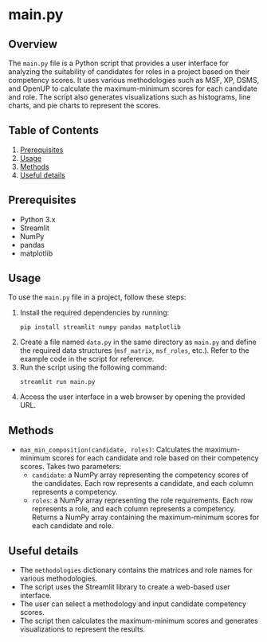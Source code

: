 # main.py
## Overview
The `main.py` file is a Python script that provides a user interface for analyzing the suitability of candidates for roles in a project based on their competency scores. It uses various methodologies such as MSF, XP, DSMS, and OpenUP to calculate the maximum-minimum scores for each candidate and role. The script also generates visualizations such as histograms, line charts, and pie charts to represent the scores.

## Table of Contents
1. [Prerequisites](#prerequisites)
2. [Usage](#usage)
3. [Methods](#methods)
4. [Useful details](#properties)

## Prerequisites
- Python 3.x
- Streamlit
- NumPy
- pandas
- matplotlib

## Usage
To use the `main.py` file in a project, follow these steps:
1. Install the required dependencies by running:
   ```
   pip install streamlit numpy pandas matplotlib
   ```
2. Create a file named `data.py` in the same directory as `main.py` and define the required data structures (`msf_matrix`, `msf_roles`, etc.). Refer to the example code in the script for reference.
3. Run the script using the following command:
   ```
   streamlit run main.py
   ```
4. Access the user interface in a web browser by opening the provided URL.

## Methods
- `max_min_composition(candidate, roles)`: Calculates the maximum-minimum scores for each candidate and role based on their competency scores. Takes two parameters:
  - `candidate`: a NumPy array representing the competency scores of the candidates. Each row represents a candidate, and each column represents a competency.
  - `roles`: a NumPy array representing the role requirements. Each row represents a role, and each column represents a competency.
  Returns a NumPy array containing the maximum-minimum scores for each candidate and role.

## Useful details
- The `methodologies` dictionary contains the matrices and role names for various methodologies.
- The script uses the Streamlit library to create a web-based user interface.
- The user can select a methodology and input candidate competency scores.
- The script then calculates the maximum-minimum scores and generates visualizations to represent the results.